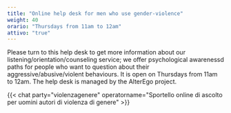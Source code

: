 ```yaml
---
title: "Online help desk for men who use gender-violence"
weight: 40
orario: "Thursdays from 11am to 12am"
attivo: "true"
---
```


Please turn to this help desk to get more information about our listening/orientation/counseling service; we offer psychological awarenessd paths for people who want to question about their aggressive/abusive/violent behaviours.
It is open on Thursdays from 11am to 12am.
The help desk is managed by the AlterEgo project.

{{< chat party="violenzagenere" operatorname="Sportello online di ascolto per uomini autori di violenza di genere" >}}
